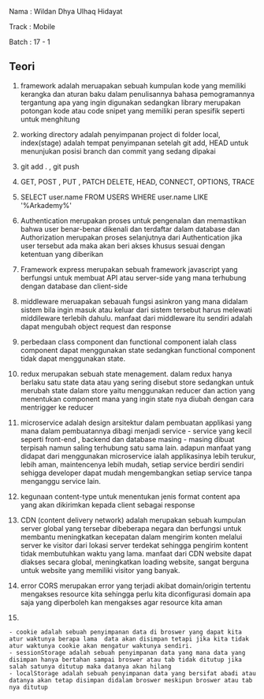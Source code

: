 Nama	: Wildan Dhya Ulhaq Hidayat

Track	: Mobile

Batch	: 17 - 1

## Teori
  1. framework adalah meruapakan sebuah kumpulan kode yang memiliki kerangka dan aturan baku dalam penulisannya bahasa pemogramannya tergantung apa yang ingin digunakan
sedangkan library merupakan potongan kode atau code snipet yang memiliki peran spesifik seperti untuk menghitung

 2. working directory adalah penyimpanan project di folder local, index(stage) adalah tempat penyimpanan setelah git add, HEAD untuk menunjukan posisi branch dan commit yang sedang dipakai 
 3. git add . , git push
 4. GET, POST , PUT , PATCH DELETE, HEAD, CONNECT, OPTIONS, TRACE
 5. SELECT user.name FROM USERS WHERE user.name LIKE '%Arkademy%'
 6. Authentication merupakan proses untuk pengenalan dan memastikan bahwa user benar-benar dikenali dan terdaftar dalam database dan Authorization merupakan proses selanjutnya dari Authentication jika user tersebut ada  maka akan beri akses khusus sesuai dengan ketentuan yang diberikan
 7. Framework express merupakan sebuah framework javascript yang berfungsi untuk membuat API atau server-side yang mana terhubung dengan database dan client-side 
 8. middleware meruapakan sebauah fungsi asinkron yang mana didalam sistem bila ingin masuk atau keluar dari sistem tersebut harus melewati middileware terlebih dahulu.
 manfaat dari middleware itu sendiri adalah dapat mengubah object request dan response  
 9. perbedaan class component dan functional component ialah class component dapat menggunakan state sedangkan functional component tidak dapat menggunakan state.
 10. redux merupakan sebuah state menagement. dalam redux hanya berlaku satu state data atau yang sering disebut store sedangkan untuk merubah state dalam  store yaitu menggunakan reducer dan action yang menentukan component mana yang ingin state nya diubah dengan cara mentrigger ke reducer 
 11. microservice adalah design arsitektur dalam pembuatan applikasi yang mana dalam pembuatannya dibagi menjadi service - service yang kecil seperti front-end , backend dan database masing - masing dibuat terpisah namun saling terhubung satu sama lain. adapun manfaat yang didapat dari menggunakan microservice ialah applikasinya lebih terukur, lebih aman, maintencenya lebih mudah, setiap service berdiri sendiri sehigga developer dapat mudah mengembangkan setiap service tanpa menganggu service lain.
 12. kegunaan content-type untuk menentukan jenis format content apa yang akan dikirimkan kepada client sebagai response
 13. CDN (content delivery network) adalah merupakan sebuah kumpulan server global yang tersebar dibeberapa negara dan berfungsi untuk membantu meningkatkan kecepatan dalam mengirim konten melalui server ke visitor dari lokasi server terdekat sehingga pengirim kontent tidak membutuhkan waktu yang lama. manfaat dari CDN  website dapat diakses secara global, meningkatkan loading website, sangat berguna untuk website yang memiliki visitor yang banyak.
 14. error CORS merupakan error yang terjadi akibat domain/origin tertentu mengakses resource kita sehingga perlu kita diconfigurasi domain apa saja yang diperboleh kan mengakses agar resource kita aman
 15. 
    - cookie adalah sebuah penyimpanan data di broswer yang dapat kita atur waktunya berapa lama  data akan disimpan tetapi jika kita tidak atur waktunya cookie akan mengatur waktunya sendiri.
    - sessionStorage adalah sebuah penyimpanan data yang mana data yang disimpan hanya bertahan sampai broswer atau tab tidak ditutup jika salah satunya ditutup maka datanya akan hilang
    - localStorage adalah sebuah penyimpanan data yang bersifat abadi atau datanya akan tetap disimpan didalam broswer meskipun broswer atau tab nya ditutup
